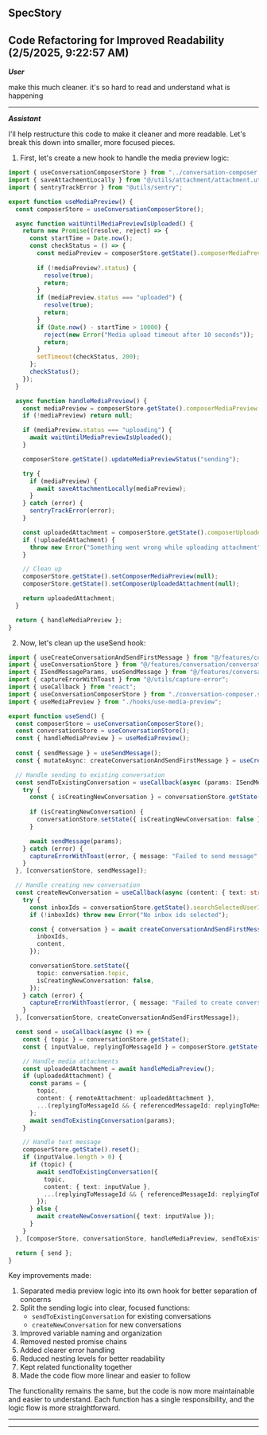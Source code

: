 ## SpecStory

## Code Refactoring for Improved Readability (2/5/2025, 9:22:57 AM)

_**User**_

make this much cleaner. it's so hard to read and understand what is happening

---

_**Assistant**_

I'll help restructure this code to make it cleaner and more readable. Let's break this down into smaller, more focused pieces.

1. First, let's create a new hook to handle the media preview logic:

```typescript:features/conversation/conversation-composer/hooks/use-media-preview.ts
import { useConversationComposerStore } from "../conversation-composer.store-context";
import { saveAttachmentLocally } from "@/utils/attachment/attachment.utils";
import { sentryTrackError } from "@utils/sentry";

export function useMediaPreview() {
  const composerStore = useConversationComposerStore();

  async function waitUntilMediaPreviewIsUploaded() {
    return new Promise((resolve, reject) => {
      const startTime = Date.now();
      const checkStatus = () => {
        const mediaPreview = composerStore.getState().composerMediaPreview;
        
        if (!mediaPreview?.status) {
          resolve(true);
          return;
        }
        if (mediaPreview.status === "uploaded") {
          resolve(true);
          return;
        }
        if (Date.now() - startTime > 10000) {
          reject(new Error("Media upload timeout after 10 seconds"));
          return;
        }
        setTimeout(checkStatus, 200);
      };
      checkStatus();
    });
  }

  async function handleMediaPreview() {
    const mediaPreview = composerStore.getState().composerMediaPreview;
    if (!mediaPreview) return null;

    if (mediaPreview.status === "uploading") {
      await waitUntilMediaPreviewIsUploaded();
    }

    composerStore.getState().updateMediaPreviewStatus("sending");

    try {
      if (mediaPreview) {
        await saveAttachmentLocally(mediaPreview);
      }
    } catch (error) {
      sentryTrackError(error);
    }

    const uploadedAttachment = composerStore.getState().composerUploadedAttachment;
    if (!uploadedAttachment) {
      throw new Error("Something went wrong while uploading attachment");
    }

    // Clean up
    composerStore.getState().setComposerMediaPreview(null);
    composerStore.getState().setComposerUploadedAttachment(null);

    return uploadedAttachment;
  }

  return { handleMediaPreview };
}
```

2. Now, let's clean up the useSend hook:

```typescript:features/conversation/conversation-composer/conversation-composer-use-send.ts
import { useCreateConversationAndSendFirstMessage } from "@/features/conversation/conversation-create/use-create-conversation-and-send-first-message";
import { useConversationStore } from "@/features/conversation/conversation.store-context";
import { ISendMessageParams, useSendMessage } from "@/features/conversation/hooks/use-send-message";
import { captureErrorWithToast } from "@/utils/capture-error";
import { useCallback } from "react";
import { useConversationComposerStore } from "./conversation-composer.store-context";
import { useMediaPreview } from "./hooks/use-media-preview";

export function useSend() {
  const composerStore = useConversationComposerStore();
  const conversationStore = useConversationStore();
  const { handleMediaPreview } = useMediaPreview();
  
  const { sendMessage } = useSendMessage();
  const { mutateAsync: createConversationAndSendFirstMessage } = useCreateConversationAndSendFirstMessage();

  // Handle sending to existing conversation
  const sendToExistingConversation = useCallback(async (params: ISendMessageParams) => {
    try {
      const { isCreatingNewConversation } = conversationStore.getState();
      
      if (isCreatingNewConversation) {
        conversationStore.setState({ isCreatingNewConversation: false });
      }

      await sendMessage(params);
    } catch (error) {
      captureErrorWithToast(error, { message: "Failed to send message" });
    }
  }, [conversationStore, sendMessage]);

  // Handle creating new conversation
  const createNewConversation = useCallback(async (content: { text: string }) => {
    try {
      const inboxIds = conversationStore.getState().searchSelectedUserInboxIds;
      if (!inboxIds) throw new Error("No inbox ids selected");

      const { conversation } = await createConversationAndSendFirstMessage({
        inboxIds,
        content,
      });

      conversationStore.setState({
        topic: conversation.topic,
        isCreatingNewConversation: false,
      });
    } catch (error) {
      captureErrorWithToast(error, { message: "Failed to create conversation" });
    }
  }, [conversationStore, createConversationAndSendFirstMessage]);

  const send = useCallback(async () => {
    const { topic } = conversationStore.getState();
    const { inputValue, replyingToMessageId } = composerStore.getState();

    // Handle media attachments
    const uploadedAttachment = await handleMediaPreview();
    if (uploadedAttachment) {
      const params = {
        topic,
        content: { remoteAttachment: uploadedAttachment },
        ...(replyingToMessageId && { referencedMessageId: replyingToMessageId }),
      };
      await sendToExistingConversation(params);
    }

    // Handle text message
    composerStore.getState().reset();
    if (inputValue.length > 0) {
      if (topic) {
        await sendToExistingConversation({
          topic,
          content: { text: inputValue },
          ...(replyingToMessageId && { referencedMessageId: replyingToMessageId }),
        });
      } else {
        await createNewConversation({ text: inputValue });
      }
    }
  }, [composerStore, conversationStore, handleMediaPreview, sendToExistingConversation, createNewConversation]);

  return { send };
}
```

Key improvements made:

1. Separated media preview logic into its own hook for better separation of concerns
2. Split the sending logic into clear, focused functions:
   - `sendToExistingConversation` for existing conversations
   - `createNewConversation` for new conversations
3. Improved variable naming and organization
4. Removed nested promise chains
5. Added clearer error handling
6. Reduced nesting levels for better readability
7. Kept related functionality together
8. Made the code flow more linear and easier to follow

The functionality remains the same, but the code is now more maintainable and easier to understand. Each function has a single responsibility, and the logic flow is more straightforward.

---



---

